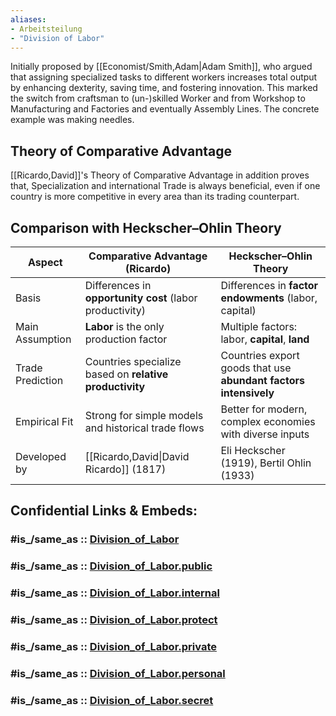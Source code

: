 ```yaml
---
aliases:
- Arbeitsteilung
- "Division of Labor"
---
```


Initially proposed by [[Economist/Smith,Adam|Adam Smith]], who argued that 
assigning specialized tasks to different workers increases total output 
by enhancing dexterity, saving time, and fostering innovation.
This marked the switch from craftsman to (un-)skilled Worker 
and from Workshop to Manufacturing and Factories and eventually Assembly Lines. 
The concrete example was making needles. 

## Theory of Comparative Advantage 
[[Ricardo,David]]'s Theory of Comparative Advantage in addition proves that, 
Specialization and international Trade is always beneficial, 
even if one country is more competitive in every area than its trading counterpart. 

## Comparison with Heckscher–Ohlin Theory

| Aspect           | **Comparative Advantage (Ricardo)**                      | **Heckscher–Ohlin Theory**                                       |
| ---------------- | -------------------------------------------------------- | ---------------------------------------------------------------- |
| Basis            | Differences in **opportunity cost** (labor productivity) | Differences in **factor endowments** (labor, capital)            |
| Main Assumption  | __Labor__ is the only production factor                  | Multiple factors: labor, __capital__, __land__                   |
| Trade Prediction | Countries specialize based on **relative productivity**  | Countries export goods that use **abundant factors intensively** |
| Empirical Fit    | Strong for simple models and historical trade flows      | Better for modern, complex economies with diverse inputs         |
| Developed by     | [[Ricardo,David\|David Ricardo]] (1817)                                     | Eli Heckscher (1919), Bertil Ohlin (1933)                        |


## Confidential Links & Embeds: 

### #is_/same_as :: [Division_of_Labor](/_Standards/Society/Economics/Division_of_Labor.md) 

### #is_/same_as :: [Division_of_Labor.public](/_public/Society/Economics/Division_of_Labor.public.md) 

### #is_/same_as :: [Division_of_Labor.internal](/_internal/Society/Economics/Division_of_Labor.internal.md) 

### #is_/same_as :: [Division_of_Labor.protect](/_protect/Society/Economics/Division_of_Labor.protect.md) 

### #is_/same_as :: [Division_of_Labor.private](/_private/Society/Economics/Division_of_Labor.private.md) 

### #is_/same_as :: [Division_of_Labor.personal](/_personal/Society/Economics/Division_of_Labor.personal.md) 

### #is_/same_as :: [Division_of_Labor.secret](/_secret/Society/Economics/Division_of_Labor.secret.md)

